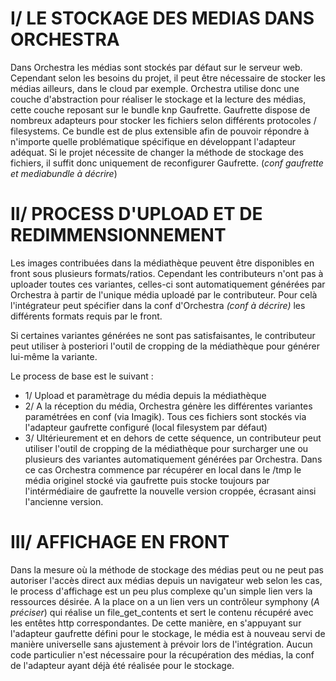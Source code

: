# I/ LE STOCKAGE DES MEDIAS DANS ORCHESTRA
Dans Orchestra les médias sont stockés par défaut sur le serveur web. Cependant selon les besoins du projet, il peut être nécessaire de stocker les médias ailleurs, dans le cloud par exemple. Orchestra utilise donc une couche d'abstraction pour réaliser le stockage et la lecture des médias, cette couche reposant sur le bundle knp Gaufrette. Gaufrette dispose de nombreux adapteurs pour stocker les fichiers selon différents protocoles / filesystems. Ce bundle est de plus extensible afin de pouvoir répondre à n'importe quelle problématique spécifique en développant l'adapteur adéquat.
Si le projet nécessite de changer la méthode de stockage des fichiers, il suffit donc uniquement de reconfigurer Gaufrette. (*conf gaufrette et mediabundle à décrire*)

# II/ PROCESS D'UPLOAD ET DE REDIMMENSIONNEMENT
Les images contribuées dans la médiathèque peuvent être disponibles en front sous plusieurs formats/ratios. Cependant les contributeurs n'ont pas à uploader toutes ces variantes, celles-ci sont automatiquement générées par Orchestra à partir de l'unique média uploadé par le contributeur.
Pour celà l'intégrateur peut spécifier dans la conf d'Orchestra *(conf à décrire)* les différents formats requis par le front.

Si certaines variantes générées ne sont pas satisfaisantes, le contributeur peut utiliser à posteriori l'outil de cropping de la médiathèque pour générer lui-même la variante.

Le process de base est le suivant :
* 1/ Upload et paramètrage du média depuis la médiathèque
* 2/ A la réception du média, Orchestra génère les différentes variantes paramétrées en conf (via Imagik). Tous ces fichiers sont stockés via l'adapteur gaufrette configuré (local filesystem par défaut)
* 3/ Ultérieurement et en dehors de cette séquence, un contributeur peut utiliser l'outil de cropping de la médiathèque pour surcharger une ou plusieurs des variantes automatiquement générées par Orchestra. Dans ce cas Orchestra commence par récupérer en local dans le /tmp le média originel stocké via gaufrette puis stocke toujours par l'intérmédiaire de gaufrette la nouvelle version croppée, écrasant ainsi l'ancienne version.

# III/ AFFICHAGE EN FRONT
Dans la mesure où la méthode de stockage des médias peut ou ne peut pas autoriser l'accès direct aux médias depuis un navigateur web selon les cas, le process d'affichage est un peu plus complexe qu'un simple lien vers la ressources désirée. A la place on a un lien vers un contrôleur symphony (*A préciser*) qui réalise un file_get_contents et sert le contenu récupéré avec les entêtes http correspondantes. De cette manière, en s'appuyant sur l'adapteur gaufrette défini pour le stockage, le média est à nouveau servi de manière universelle sans ajustement à prévoir lors de l'intégration. Aucun code particulier n'est nécessaire pour la récupération des médias, la conf de l'adapteur ayant déjà été réalisée pour le stockage.

